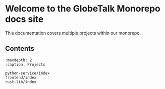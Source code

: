 # Welcome to the GlobeTalk Monorepo docs site

This documentation covers multiple projects within our monorepo.

## Contents
```{toctree}
:maxdepth: 2
:caption: Projects

python-service/index
frontend/index
rust-lib/index
